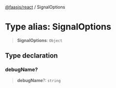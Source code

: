 [@faasjs/react](../README.md) / SignalOptions

# Type alias: SignalOptions

> **SignalOptions**: `Object`

## Type declaration

### debugName?

> **debugName**?: `string`
